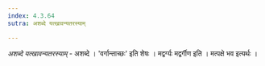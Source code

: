 ```yaml
---
index: 4.3.64
sutra: अशब्दे यत्खावन्यतरस्याम्

---
```

_अशब्दे यत्खावन्यतरस्याम्_ - अशब्दे । 'वर्गान्ताच्छः' इति शेषः । मद्वर्ग्यः मद्वर्गीण इति । मत्पक्षे भव इत्यर्थः ।